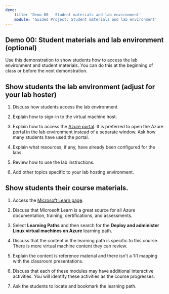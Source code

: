 ```yaml
---
demo:
    title: 'Demo 00 - Student materials and lab environment'
    module: 'Guided Project: Student materials and lab environment'
---
```

## Demo 00: Student materials and lab environment (optional)

Use this demonstration to show students how to access the lab environment and student materials. You can do this at the beginning of class or before the next demonstration. 

## Show students the lab environment (adjust for your lab hoster)

1. Discuss how students access the lab environment. 

1. Explain how to sign-in to the virtual machine host.

1. Explain how to access the [Azure portal](https://portal.azure.com). It is preferred to open the Azure portal in the lab environment instead of a separate window. Ask how many students have used the portal. 

1. Explain what resources, if any, have already been configured for the labs.

1. Review how to use the lab instructions. 

1. Add other topics specific to your lab hosting environment. 

## Show students their course materials.

1. Access the [Microsoft Learn page](https://learn.microsoft.com).

1. Discuss that Microsoft Learn is a great source for all Azure documentation, training, certifications, and assessments. 

1. Select **Learning Paths** and then search for the **Deploy and administer Linux virtual machines on Azure** learning path.

1. Discuss that the content in the learning path is specific to this course. There is more virtual machine content they can review.

1. Explain the content is reference material and there isn't a 1:1 mapping with the classroom presentations.

1. Discuss that each of these modules may have additional interactive activities. You will identify these activities as the course progresses. 

1. Ask the students to locate and bookmark the learning path.

 

